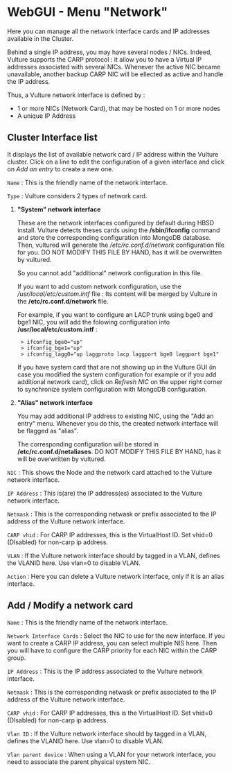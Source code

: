 # WebGUI - Menu "Network"

Here you can manage all the network interface cards and IP addresses available in the Cluster.

Behind a single IP address, you may have several nodes / NICs. Indeed, Vulture supports the CARP protocol : it allow you to have a Virtual IP addresses associated with several NICs. Whenever the active NIC became unavailable, another backup CARP NIC will be ellected as active and handle the IP address.

Thus, a Vulture network interface is defined by :
* 1 or more NICs (Network Card), that may be hosted on 1 or more nodes
* A unique IP Address

## Cluster Interface list

It displays the list of available network card / IP address within the Vulture cluster. Click on a line to edit the configuration of a given interface and click on *Add an entry* to create a new one.

`Name` : This is the friendly name of the network interface.

`Type` : Vulture considers 2 types of network card.

1. **"System" network interface**

    These are the network interfaces configured by default during HBSD install. Vulture detects theses cards using the **/sbin/ifconfig** command and store the corresponding configuration into MongoDB database. Then, vultured will generate the */etc/rc.conf.d/network* configuration file for you. DO NOT MODIFY THIS FILE BY HAND, has it will be overwritten by vultured.

    So you cannot add "additional" network configuration in this file.

    If you want to add custom network configuration, use the */usr/local/etc/custom.intf* file : Its content will be merged by Vulture in the **/etc/rc.conf.d/network** file.

    For example, if you want to configure an LACP trunk using bge0 and bge1 NIC, you will add the folowing configuration into **/usr/local/etc/custom.intf** :

        > ifconfig_bge0="up"
        > ifconfig_bge1="up"
        > ifconfig_lagg0="up laggproto lacp laggport bge0 laggport bge1"

    If you have system card that are not showing up in the Vulture GUI (in case you modified the system configuration for example or if you add additional network card), click on *Refresh NIC* on the upper right corner to synchronize system configuration with MongoDB configuration.

2. **"Alias" network interface**

    You may add additional IP address to existing NIC, using the "Add an entry" menu. Whenever you do this, the created network interface will be flagged as "alias".

    The corresponding configuration will be stored in **/etc/rc.conf.d/netaliases**. DO NOT MODIFY THIS FILE BY HAND, has it will be overwritten by vultured.

`NIC` : This shows the Node and the network card attached to the Vulture network interface.

`IP Address` : This is(are) the IP address(es) associated to the Vulture network interface.

`Netmask` : This is the corresponding netwask or prefix associated to the IP address of the Vulture network interface.

`CARP vhid` : For CARP IP addresses, this is the VirtualHost ID. Set vhid=0 (DIsabled) for non-carp ip address.

`VLAN` : If the Vulture network interface should by tagged in a VLAN, defines the VLANID here. Use vlan=0 to disable VLAN.

`Action` : Here you can delete a Vulture network interface, only if it is an alias interface.


## Add / Modify a network card

`Name` : This is the friendly name of the network interface.

`Network Interface Cards` : Select the NIC to use for the new interface. If you want to create a CARP IP address, you can select multiple NIS here. Then you will have to configure the CARP priority for each NIC within the CARP group.

`IP Address` : This is the IP address associated to the Vulture network interface.

`Netmask` : This is the corresponding netwask or prefix associated to the IP address of the Vulture network interface.

`CARP vhid` : For CARP IP addresses, this is the VirtualHost ID. Set vhid=0 (DIsabled) for non-carp ip address.

`Vlan ID` : If the Vulture network interface should by tagged in a VLAN, defines the VLANID here. Use vlan=0 to disable VLAN.

`Vlan parent device` : When using a VLAN for your network interface, you need to associate the parent physical system NIC.

